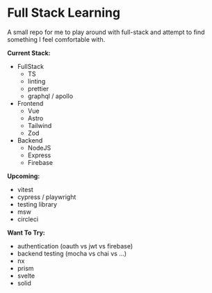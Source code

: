 # Full Stack Learning

A small repo for me to play around with full-stack and attempt to find something I feel comfortable with.

**Current Stack:**

- FullStack
  - TS
  - linting
  - prettier
  - graphql / apollo
- Frontend
  - Vue
  - Astro
  - Tailwind
  - Zod
- Backend
  - NodeJS
  - Express
  - Firebase

**Upcoming:**

- vitest
- cypress / playwright
- testing library
- msw
- circleci

**Want To Try:**

- authentication (oauth vs jwt vs firebase)
- backend testing (mocha vs chai vs ...)
- nx
- prism
- svelte
- solid
